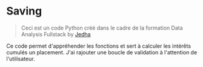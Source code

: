 # Saving
> Ceci est un code Python créé dans le cadre de la formation Data Analysis Fullstack by [Jedha](https://app.jedha.co/) 

Ce code permet d'appréhender les fonctions et sert à calculer les intérêts cumulés un placement.
J'ai rajouter une boucle de validation à l'attention de l'utilisateur.
